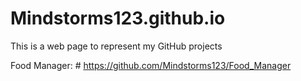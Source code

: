 # Mindstorms123.github.io

This is a web page to represent my GitHub projects

  Food Manager:
    # https://github.com/Mindstorms123/Food_Manager

    
